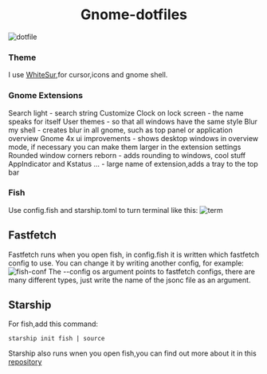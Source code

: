 <h1 align=center>Gnome-dotfiles</h1>

![dotfile]()

### Theme

I use <a href="https://github.com/vinceliuice/WhiteSur-gtk-theme">WhiteSur</a>,for cursor,icons and gnome shell.

### Gnome Extensions

Search light - search string
Customize Clock on lock screen - the name speaks for itself
User themes - so that all windows have the same style
Blur my shell - creates blur in all gnome, such as top panel or application overview
Gnome 4x ui improvements - shows desktop windows in overview mode, if necessary you can make them larger in the extension settings
Rounded window corners reborn - adds rounding to windows, cool stuff
AppIndicator and Kstatus ... - large name of extension,adds a tray to the top bar

### Fish

Use config.fish and starship.toml to turn terminal like this:
![term]()

## Fastfetch

Fastfetch runs when you open fish, in config.fish it is written which fastfetch config to use. You can change it by writing another config, for example:
![fish-conf]()
The --config os argument points to fastfetch configs, there are many different types, just write the name of the jsonc file as an argument.

## Starship

For fish,add this command:
```
starship init fish | source
```
Starship also runs wnen you open fish,you can find out more about it in this <a href="https://github.com/starship/starship">repository</a>
